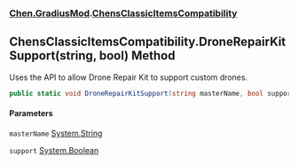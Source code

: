 
### [Chen.GradiusMod](./Chen-GradiusMod 'Chen.GradiusMod').[ChensClassicItemsCompatibility](./Chen-GradiusMod-ChensClassicItemsCompatibility 'Chen.GradiusMod.ChensClassicItemsCompatibility')

## ChensClassicItemsCompatibility.DroneRepairKitSupport(string, bool) Method
Uses the API to allow Drone Repair Kit to support custom drones.  
```csharp
public static void DroneRepairKitSupport(string masterName, bool support=true);
```

#### Parameters
<a name='Chen-GradiusMod-ChensClassicItemsCompatibility-DroneRepairKitSupport(string_bool)-masterName'></a>
`masterName` [System.String](https://docs.microsoft.com/en-us/dotnet/api/System.String 'System.String')  
  
  
<a name='Chen-GradiusMod-ChensClassicItemsCompatibility-DroneRepairKitSupport(string_bool)-support'></a>
`support` [System.Boolean](https://docs.microsoft.com/en-us/dotnet/api/System.Boolean 'System.Boolean')  
  
  
